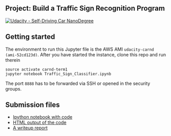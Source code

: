 ## Project: Build a Traffic Sign Recognition Program
[![Udacity - Self-Driving Car NanoDegree](https://s3.amazonaws.com/udacity-sdc/github/shield-carnd.svg)](http://www.udacity.com/drive)

Getting started
-----------------

The environment to run this Jupyter file is the AWS AMI
`udacity-carnd (ami-52cd123d)`. After you have started the instance,
clone this repo and run therein
```
source activate carnd-term1
jupyter notebook Traffic_Sign_Classifier.ipynb
```
The port `8888` has to be forwarded via SSH or opened in the security
groups.

Submission files
-----------------
- [Ipython notebook with code](Traffic_Sign_Classifier.ipynb)
- [HTML output of the code](Traffic_Sign_Classifier.html)
- [A writeup report](writeup.md)
